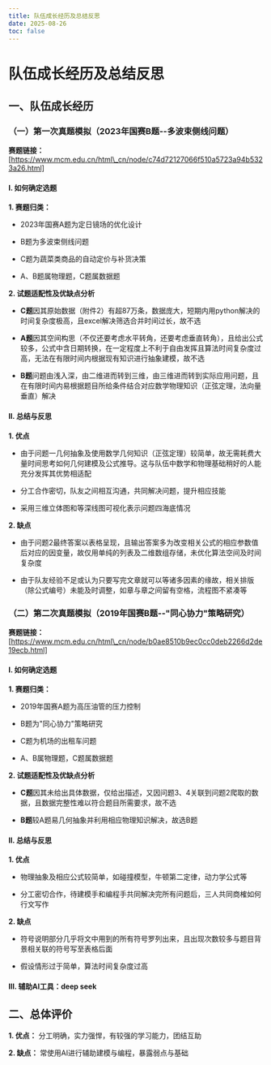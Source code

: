 ```yaml
---
title: 队伍成长经历及总结反思
date: 2025-08-26
toc: false
---
```




# 队伍成长经历及总结反思



## 一、队伍成长经历



### （一）第一次真题模拟（2023年国赛B题--多波束侧线问题）



**赛题链接：** \[https://www.mcm.edu.cn/html\_cn/node/c74d72127066f510a5723a94b5323a26.html]



#### Ⅰ. 如何确定选题



**1. 赛题归类：**



- 2023年国赛A题为定日镜场的优化设计

- B题为多波束侧线问题

- C题为蔬菜类商品的自动定价与补货决策

- A、B题属物理题，C题属数据题



**2. 试题适配性及优缺点分析**



- **C题**因其原始数据（附件2）有超87万条，数据庞大，短期内用python解决的时间复杂度极高，且excel解决筛选合并时间过长，故不选

- **A题**因其空间构思（不仅还要考虑水平转角，还要考虑垂直转角），且给出公式较多，公式中含日期转换，在一定程度上不利于自由发挥且算法时间复杂度过高，无法在有限时间内根据现有知识进行抽象建模，故不选

- **B题**问题由浅入深，由二维进而转到三维，由三维进而转到实际应用问题，且在有限时间内易根据题目所给条件结合对应数学物理知识（正弦定理，法向量垂直）解决



#### Ⅱ. 总结与反思



**1. 优点**



- 由于问题一几何抽象及使用数学几何知识（正弦定理）较简单，故无需耗费大量时间思考如何几何建模及公式推导。这与队伍中数学和物理基础稍好的人能充分发挥其优势相适配

- 分工合作密切，队友之间相互沟通，共同解决问题，提升相应技能

- 采用三维立体图和等深线图可视化表示问题四海底情况



**2. 缺点**



- 由于问题2最终答案以表格呈现，且输出答案多为改变相关公式的相应参数值后对应的因变量，故仅用单纯的列表及二维数组存储，未优化算法空间及时间复杂度

- 由于队友经验不足或认为只要写完文章就可以等诸多因素的缘故，相关排版（除公式编号）未能及时调整，如章与章之间留有空格，流程图不紧凑等



### （二）第二次真题模拟（2019年国赛B题--"同心协力"策略研究）



**赛题链接：** \[https://www.mcm.edu.cn/html\_cn/node/b0ae8510b9ec0cc0deb2266d2de19ecb.html]



#### Ⅰ. 如何确定选题



**1. 赛题归类：**



- 2019年国赛A题为高压油管的压力控制

- B题为"同心协力"策略研究

- C题为机场的出租车问题

- A、B属物理题，C题属数据题



**2. 试题适配性及优缺点分析**



- **C题**因其未给出具体数据，仅给出描述，又因问题3、4关联到问题2爬取的数据，且数据完整性难以符合题目所需要求，故不选

- **B题**较A题易几何抽象并利用相应物理知识解决，故选B题



#### Ⅱ. 总结与反思



**1. 优点**



- 物理抽象及相应公式较简单，如碰撞模型，牛顿第二定律，动力学公式等

- 分工密切合作，待建模手和编程手共同解决完所有问题后，三人共同商榷如何行文写作



**2. 缺点**



- 符号说明部分几乎将文中用到的所有符号罗列出来，且出现次数较多与题目背景相关联的符号写至表格后面

- 假设情形过于简单，算法时间复杂度过高



#### Ⅲ. 辅助AI工具：deep seek



## 二、总体评价



**1. 优点：** 分工明确，实力强悍，有较强的学习能力，团结互助



**2. 缺点：** 常使用AI进行辅助建模与编程，暴露弱点与基础

